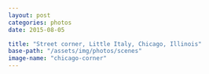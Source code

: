 ```yaml
---
layout: post
categories: photos
date: 2015-08-05

title: "Street corner, Little Italy, Chicago, Illinois"
base-path: "/assets/img/photos/scenes"
image-name: "chicago-corner"
---
```

